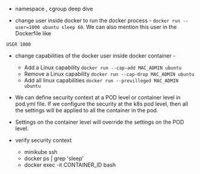 - namespace , cgroup deep dive

- change user inside docker to run the docker process - `docker run --user=1000 ubuntu sleep 60`. We can also mention this user in the Dockerfile like 
```
USER 1000
```
- change capabilities of the docker user inside docker container - 
    - Add a Linux capability `docker run --cap-add MAC_ADMIN ubuntu`
    - Remove a Linux capability `docker run --cap-drop MAC_ADMIN ubuntu`
    - Add all linux capabilities `docker run --previlleged MAC_ADMIN ubuntu`

- We can define security context at a POD level or container level in pod.yml file. If we configure the security at the k8s pod level, then all the settings will be applied to all the container in the pod. 
- Settings on the container level will override the settings on the POD level.
- verify security context
    - minikube ssh
    - docker ps | grep 'sleep'
    - docker exec -it CONTAINER_ID bash